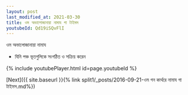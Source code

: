 ```yaml
---
layout: post
last_modified_at: 2021-03-30
title: ওম অভালোজানায়া নামায গা টাইমস
youtubeId: Qd19iSQvFlI
---
```

 
 
 ওম অভালোজানায়া নামায  
 
 -  যিনি পঞ্চ ভূতগুলিকে সংগঠিত ও সক্রিয় করেন 
 
  
 
  
 
 
 
 
 
 


{% include youtubePlayer.html id=page.youtubeId %}
 
[Next]({{ site.baseurl }}{% link  split1/_posts/2016-09-21-ওম গন কার্থরে নামায গা টাইমস.md%})
 
